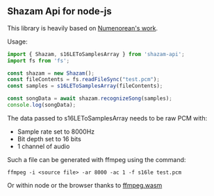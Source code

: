 ## Shazam Api for node-js

This library is heavily based on [Numenorean's work](https://github.com/Numenorean/ShazamAPI).

Usage:

```js
import { Shazam, s16LEToSamplesArray } from 'shazam-api';
import fs from 'fs';

const shazam = new Shazam();
const fileContents = fs.readFileSync("test.pcm");
const samples = s16LEToSamplesArray(fileContents);

const songData = await shazam.recognizeSong(samples);
console.log(songData);
```

The data passed to s16LEToSamplesArray needs to be raw PCM with:
- Sample rate set to 8000Hz
- Bit depth set to 16 bits
- 1 channel of audio

Such a file can be generated with ffmpeg using the command:
```
ffmpeg -i <source file> -ar 8000 -ac 1 -f s16le test.pcm
```

Or within node or the browser thanks to [ffmpeg.wasm](https://www.npmjs.com/package/@ffmpeg/ffmpeg)

